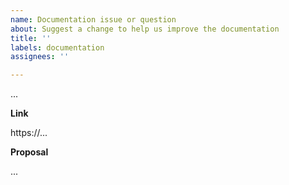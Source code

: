 ```yaml
---
name: Documentation issue or question
about: Suggest a change to help us improve the documentation
title: ''
labels: documentation
assignees: ''

---
```


<!-- Describe what information is missing, wrong or ambiguous and what you would like to know or did not understand -->

...



**Link**
<!-- Add a link to the relevant wiki or documentation page -->

https://...


**Proposal**
<!-- If you have figured out what was missing or unclear, provide a description here that you would have understood, including any images, links etc. that you deem helpful. -->

...
